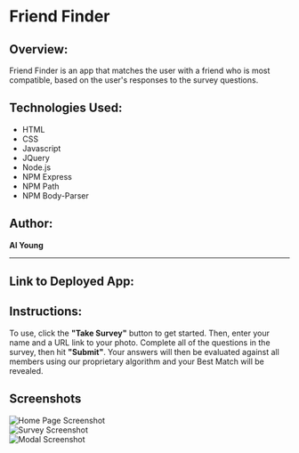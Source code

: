 # Friend Finder

## Overview:

Friend Finder is an app that matches the user with a friend who is most compatible, based on the user's responses to the survey questions.

## Technologies Used:
- HTML
- CSS
- Javascript
- JQuery
- Node.js
- NPM Express
- NPM Path
- NPM Body-Parser

## Author:

<strong>Al Young</strong>
<hr>

## Link to Deployed App:


## Instructions:

To use, click the <strong>"Take Survey"</strong> button to get started.  Then, enter your name and a URL link to your photo. Complete all of the questions in the survey, then hit <strong>"Submit"</strong>.  Your answers will then be evaluated against all members using our proprietary algorithm and your Best Match will be revealed.

## Screenshots
            
 <img src="https://packleader206.github.io/FriendFinder/app/images/screenshot_home.png" alt="Home Page Screenshot">
 
 <br>
 
 <img src="https://packleader206.github.io/FriendFinder/app/images/screenshot_survey.png" alt="Survey Screenshot">
 
 <br>
 
  <img src="https://packleader206.github.io/FriendFinder/app/images/screenshot_modal2.png" alt="Modal Screenshot">
 
